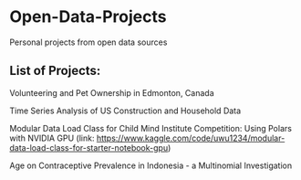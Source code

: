 # Open-Data-Projects

Personal projects from open data sources


## List of Projects:

Volunteering and Pet Ownership in Edmonton, Canada

Time Series Analysis of US Construction and Household Data

Modular Data Load Class for Child Mind Institute Competition: Using Polars with NVIDIA GPU (link: https://www.kaggle.com/code/uwu1234/modular-data-load-class-for-starter-notebook-gpu)

Age on Contraceptive Prevalence in Indonesia - a Multinomial Investigation
